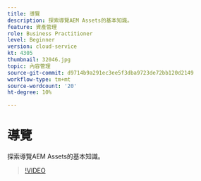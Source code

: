 ```yaml
---
title: 導覽
description: 探索導覽AEM Assets的基本知識。
feature: 資產管理
role: Business Practitioner
level: Beginner
version: cloud-service
kt: 4305
thumbnail: 32046.jpg
topic: 內容管理
source-git-commit: d9714b9a291ec3ee5f3dba9723de72bb120d2149
workflow-type: tm+mt
source-wordcount: '20'
ht-degree: 10%

---
```



# 導覽

探索導覽AEM Assets的基本知識。

>[!VIDEO](https://video.tv.adobe.com/v/32046/?quality=12&learn=on&hidetitle=true)